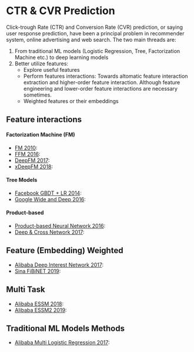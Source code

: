 # CTR & CVR Prediction

Click-trough Rate (CTR) and Conversion Rate (CVR) prediction, or saying user response prediction, have been a principal problem in recommender system, online advertising and web search. The two main threads are: 

1. From traditional ML models (Logistic Regression, Tree, Factorization Machine etc.) to deep learning models
2. Better utilize features: 
    * Explore useful features
    * Perform features interactions: Towards altomatic feature interaction extraction and higher-order feature interaction. Although feature engineering and lower-order feature interactions are necessary sometimes. 
    * Weighted features or their embeddings

## Feature interactions
#### Factorization Machine (FM)
* [FM 2010](https://www.csie.ntu.edu.tw/~b97053/paper/Rendle2010FM.pdf): 
* [FFM 2016](https://www.csie.ntu.edu.tw/~cjlin/papers/ffm.pdf): 
* [DeepFM 2017](https://arxiv.org/pdf/1703.04247.pdf): 
* [xDeepFM 2018](https://arxiv.org/pdf/1803.05170.pdf): 

#### Tree Models
* [Facebook GBDT + LR 2014](https://quinonero.net/Publications/predicting-clicks-facebook.pdf): 
* [Google Wide and Deep 2016](https://arxiv.org/pdf/1606.07792.pdf): 

#### Product-based
* [Product-based Neural Network 2016](https://arxiv.org/pdf/1611.00144.pdf): 
* [Deep & Cross Network 2017](https://arxiv.org/pdf/1708.05123.pdf): 

## Feature (Embedding) Weighted
* [Alibaba Deep Interest Network 2017](https://arxiv.org/pdf/1706.06978.pdf):
* [Sina FiBiNET 2019](https://arxiv.org/pdf/1905.09433.pdf):

## Multi Task
* [Alibaba ESSM 2018](https://arxiv.org/pdf/1804.07931.pdf): 
* [Alibaba ESSM2 2019](https://arxiv.org/pdf/1910.07099.pdf): 

## Traditional ML Models Methods
* [Alibaba Multi Logistic Regression 2017](https://arxiv.org/pdf/1704.05194.pdf):

